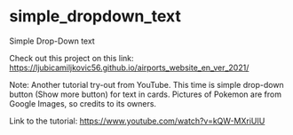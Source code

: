# simple_dropdown_text
Simple Drop-Down text

Check out this project on this link: https://ljubicamiljkovic56.github.io/airports_website_en_ver_2021/

Note: Another tutorial try-out from YouTube. This time is simple drop-down button (Show more button) for text in cards. 
Pictures of Pokemon are from Google Images, so credits to its owners.

Link to the tutorial: https://www.youtube.com/watch?v=kQW-MXriUIU
